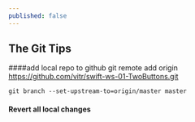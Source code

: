 ```yaml
---
published: false
---
```





## The Git Tips

####add local repo to github
    git remote add origin https://github.com/vitr/swift-ws-01-TwoButtons.git

    git branch --set-upstream-to=origin/master master
    
#### Revert all local changes

